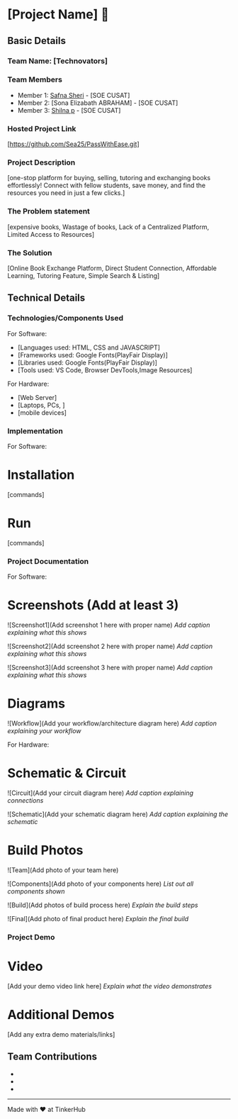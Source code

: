 # [Project Name] 🎯


## Basic Details
### Team Name: [Technovators]


### Team Members
- Member 1: [Safna Sheri] - [SOE CUSAT]
- Member 2: [Sona Elizabath ABRAHAM] - [SOE CUSAT]
- Member 3: [Shilna p] - [SOE CUSAT]

### Hosted Project Link
[https://github.com/Sea25/PassWithEase.git]

### Project Description
[one-stop platform for buying, selling, tutoring and exchanging books effortlessly! Connect with fellow students, save money, and find the resources you need in just a few clicks.]

### The Problem statement
[expensive books, Wastage of books, Lack of a Centralized Platform, Limited Access to Resources]

### The Solution
[Online Book Exchange Platform, Direct Student Connection, Affordable Learning, Tutoring Feature, Simple Search & Listing]

## Technical Details
### Technologies/Components Used
For Software:
- [Languages used: HTML, CSS and JAVASCRIPT]
- [Frameworks used: Google Fonts(PlayFair Display)]
- [Libraries used: Google Fonts(PlayFair Display)]
- [Tools used: VS Code, Browser DevTools,Image Resources]

For Hardware:
- [Web Server]
- [Laptops, PCs, ]
- [mobile devices]

### Implementation
For Software:
# Installation
[commands]

# Run
[commands]

### Project Documentation
For Software:

# Screenshots (Add at least 3)
![Screenshot1](Add screenshot 1 here with proper name)
*Add caption explaining what this shows*

![Screenshot2](Add screenshot 2 here with proper name)
*Add caption explaining what this shows*

![Screenshot3](Add screenshot 3 here with proper name)
*Add caption explaining what this shows*

# Diagrams
![Workflow](Add your workflow/architecture diagram here)
*Add caption explaining your workflow*

For Hardware:

# Schematic & Circuit
![Circuit](Add your circuit diagram here)
*Add caption explaining connections*

![Schematic](Add your schematic diagram here)
*Add caption explaining the schematic*

# Build Photos
![Team](Add photo of your team here)


![Components](Add photo of your components here)
*List out all components shown*

![Build](Add photos of build process here)
*Explain the build steps*

![Final](Add photo of final product here)
*Explain the final build*

### Project Demo
# Video
[Add your demo video link here]
*Explain what the video demonstrates*

# Additional Demos
[Add any extra demo materials/links]

## Team Contributions
- [Sona Elizabeth Abraham]: [HTML]
- [Shilna P]: [JavaScript]
- [Safna Sheri]: [CSS]

---
Made with ❤️ at TinkerHub